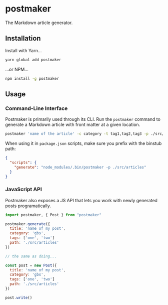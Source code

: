 # postmaker

The Markdown article generator.

## Installation

Install with Yarn...

```bash
yarn global add postmaker
```

...or NPM...

```bash
npm install -g postmaker
```

## Usage

### Command-Line Interface

Postmaker is primarily used through its CLI. Run the `postmaker` command
to generate a Markdown article with front matter at a given location.

```bash
postmaker 'name of the article' -c category -t tag1,tag2,tag3 -p ./src/articles
```

When using it in `package.json` scripts, make sure you prefix with the binstub path:

```json
{
  "scripts": {
    "generate": "node_modules/.bin/postmaker -p ./src/articles"
  }
}
```

### JavaScript API

Postmaker also exposes a JS API that lets you work with newly generated
posts programatically.

```javascript
import postmaker, { Post } from "postmaker"

postmaker.generate({
  title: 'name of my post',
  category: 'gbs',
  tags: ['one', 'two']
  path: './src/articles'
})

// the same as doing...

const post = new Post({
  title: 'name of my post',
  category: 'gbs',
  tags: ['one', 'two']
  path: './src/articles'
})

post.write()
```
